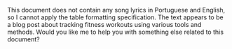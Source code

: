 This document does not contain any song lyrics in Portuguese and English, so I cannot apply the table formatting specification. The text appears to be a blog post about tracking fitness workouts using various tools and methods. Would you like me to help you with something else related to this document?